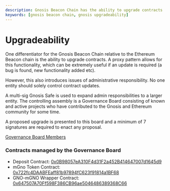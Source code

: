 ```yaml
---
description: Gnosis Beacon Chain has the ability to upgrade contracts
keywords: [gnosis beacon chain, gnosis upgradeability]
---
```


# Upgradeability

One differentiator for the Gnosis Beacon Chain relative to the Ethereum Beacon chain is the ability to upgrade contracts. A proxy pattern allows for this functionality, which can be extremely useful if an update is required (a bug is found, new functionality added etc).

However, this also introduces issues of administrative responsibility. No one entity should solely control contract updates.

A multi-sig Gnosis Safe is used to expand admin responsibilities to a larger entity. The controlling assembly is a Governance Board consisting of known and active projects who have contributed to the Gnosis and Ethereum community for some time.

A proposed upgrade is presented to this board and a minimum of 7 signatures are required to enact any proposal.

[Governance Board Members](/bridges/governance#current-bridge-governors)

### Contracts managed by the Governance Board

- Deposit Contract: [0x0B98057eA310F4d31F2a452B414647007d1645d9](https://gnosis.blockscout.com/address/0x0B98057eA310F4d31F2a452B414647007d1645d9/read-contract)
- mGno Token Contract: [0x722fc4DAABFEaff81b97894fC623f91814a1BF68](https://gnosis.blockscout.com/address/0x722fc4DAABFEaff81b97894fC623f91814a1BF68/read-contract)
- GNO-mGNO Wrapper Contract: [0x647507A70Ff598F386CB96ae5046486389368C66](https://gnosis.blockscout.com/address/0x647507A70Ff598F386CB96ae5046486389368C66/read-contract)
